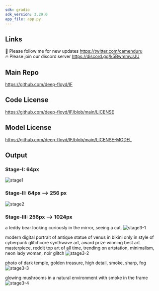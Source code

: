 ```yaml
---
sdk: gradio
sdk_version: 3.29.0
app_file: app.py
---
```


## Links

🐣 Please follow me for new updates https://twitter.com/camenduru <br />
🔥 Please join our discord server https://discord.gg/k5BwmmvJJU

## Main Repo
https://github.com/deep-floyd/IF

## Code License
https://github.com/deep-floyd/IF/blob/main/LICENSE

## Model License 
https://github.com/deep-floyd/IF/blob/main/LICENSE-MODEL

## Output
### Stage-I: 64px
![stage1](https://user-images.githubusercontent.com/54370274/235267686-bb20a748-077e-4d6d-9612-9dcb706d7f6f.png)

### Stage-II: 64px --> 256 px
![stage2](https://user-images.githubusercontent.com/54370274/235267689-1131d701-6719-4d16-85c0-70f2859d7e58.png)

### Stage-III: 256px --> 1024px
a teddy bear looking curiously in the mirror, seeing a cat. 
![stage3-1](https://user-images.githubusercontent.com/54370274/235267830-44158274-804e-4717-9528-7c024f3644e4.png)

modern digital portrait of antique statue of venus in bikini only in style of cyberpunk glitchcore synthwave art, award prize winning best art masterpiece, reddit top art of all time, trending on artstation, minimalism, neon lady woman, noir glitch
![stage3-2](https://user-images.githubusercontent.com/54370274/235267832-62e940e2-3381-451f-923f-9f525b434cc7.png)

photo of dark temple, golden treasure, high detail, smoke, sharp, fog 
![stage3-3](https://user-images.githubusercontent.com/54370274/235267835-fd76c0c2-16fb-4f2a-a094-b8271907bbd5.png)

glowing mushrooms in a natural environment with smoke in the frame 
![stage3-4](https://user-images.githubusercontent.com/54370274/235267837-dd5239b1-7685-424c-be9b-35b29ee2b327.png)
